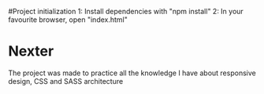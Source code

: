 #Project initialization
1: Install dependencies with "npm install"
2: In your favourite browser, open "index.html"

# Nexter
The project was made to practice all the knowledge I have about responsive design, CSS and SASS architecture

